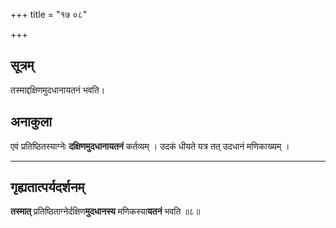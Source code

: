 +++
title = "१७ ०८"

+++
## सूत्रम्
तस्माद्दक्षिणमुदधानायतनं भवति।

## अनाकुला
एवं प्रतिष्ठितस्याग्नेः **दक्षिणमुदधानायतनं** कर्तव्यम् ।
उदकं धीयते यत्र तत् उदधानं मणिकाख्यम् ।
________________________

## गृह्यतात्पर्यदर्शनम्
**तस्मात्** प्रतिष्ठिताग्नेर्दक्षिण**मुदधानस्य** मणिकस्या**यतनं** भवति ॥८॥
